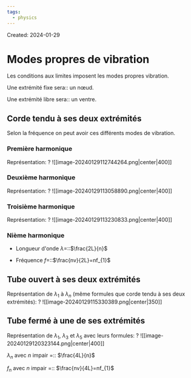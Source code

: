 ```yaml
---
tags:
  - physics
---
```

Created: 2024-01-29

# Modes propres de vibration

Les conditions aux limites imposent les modes propres vibration. 

Une extrémité fixe sera:: un nœud.
<!--SR:!2024-03-02,19,250-->
Une extrémité libre sera:: un ventre.
<!--SR:!2024-03-03,20,250-->

## Corde tendu à ses deux extrémités
Selon la fréquence on peut avoir ces différents modes de vibration.

### Première harmonique
Représentation:
?
![[image-20240129112744264.png|center|400]]
<!--SR:!2024-03-21,33,270-->

### Deuxième harmonique
Représentation:
?
![[image-20240129113058890.png|center|400]]
<!--SR:!2024-02-29,18,250-->

### Troisième harmonique
Représentation:
?
![[image-20240129113230833.png|center|400]]
<!--SR:!2024-03-22,34,270-->

### Nième harmonique
- Longueur d'onde $\lambda=$::$\frac{2L}{n}$
<!--SR:!2024-02-27,15,230-->
- Fréquence $f=$::$\frac{nv}{2L}=nf_{1}$
<!--SR:!2024-03-07,17,210-->

## Tube ouvert à ses deux extrémités

Représentation de $\lambda_{1}$ à $\lambda_{n}$ (même formules que corde tendu à ses deux extrémités):
?
![[image-20240129115330389.png|center|350]]
<!--SR:!2024-03-11,26,250-->

## Tube fermé à une de ses extrémités
Représentation de $\lambda_{1}$, $\lambda_{3}$ et $\lambda_{5}$ avec leurs formules:
?
![[image-20240129120323144.png|center|400]]
<!--SR:!2024-02-28,17,250-->

$\lambda_{n}$ avec $n$ impair =:: $\frac{4L}{n}$
<!--SR:!2024-02-27,10,150-->
$f_{n}$ avec $n$ impair =:: $\frac{nv}{4L}=nf_{1}$
<!--SR:!2024-03-02,16,230-->

